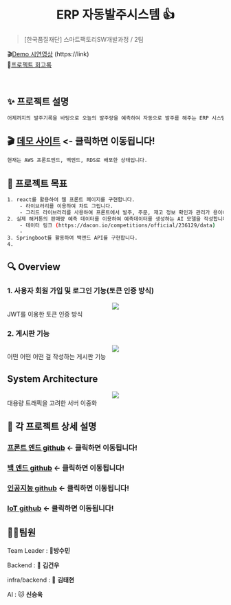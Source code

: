 <h1 align="center"> ERP 자동발주시스템 👍</h1>


<center>
</center>



> [한국품질재단] 스마트팩토리SW개발과정 / 2팀


🎬[Demo 시연영상](http://link)
(https://link)  
📃[프로젝트 회고록](블로그주소) 

<br>

## ✨ 프로젝트 설명

```sh
어제까지의 발주기록을 바탕으로 오늘의 발주량을 예측하여 자동으로 발주를 해주는 ERP 시스템 서비스입니다.
```

## 🎬 [데모 사이트](http://3.35.21.109/) <- 클릭하면 이동됩니다!
```sh
현재는 AWS 프론트엔드, 백엔드, RDS로 배포한 상태입니다.
``````


## 📌 프로젝트 목표

```sh
1. react를 활용하여 웹 프론트 페이지를 구현합니다.
    - 라이브러리를 이용하여 차트 그립니다. 
    - 그리드 라이브러리를 사용하여 프론트에서 발주, 주문, 재고 정보 확인과 관리가 용이하도록 합니다.
2. 실제 해커톤의 판매량 예측 데이터를 이용하여 예측데이터를 생성하는 AI 모델을 작성합니다. 
    - 데이터 링크 (https://dacon.io/competitions/official/236129/data)
    - 
3. Springboot를 활용하여 백앤드 API를 구현합니다.
4. 
```


## 🔍 Overview

### 1. 사용자 회원 가입 및 로그인 기능(토큰 인증 방식)

<center>
    <img src="./img/pic2.png" />
</center>
JWT를 이용한 토큰 인증 방식

<br>

### 2. 게시판 기능

<center>
    <img src="./img/pic1.png" />
</center>
어떤 어떤 어떤 걸 작성하는 게시판 기능

<br>


## System Architecture

<center>
    <img src="./img/pic2.png" />
</center>
대용량 트래픽을 고려한 서버 이중화

<br>



## 🔧 각 프로젝트 상세 설명

### [프론트 엔드 github](http://www.naver.com) <- 클릭하면 이동됩니다!

### [백 엔드 github](http://www.naver.com) <- 클릭하면 이동됩니다!

### [인공지능 github](http://www.naver.com) <- 클릭하면 이동됩니다!

### [IoT github](http://www.naver.com) <- 클릭하면 이동됩니다!


## 🤼‍♂️팀원

Team Leader : 🐯**방수민**

Backend : 🐶 **김건우**

infra/backend : 🐺 **김태현**

AI : 🐱 **신승욱**

